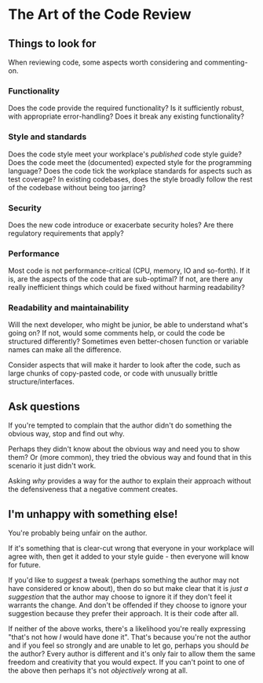 # The Art of the Code Review

## Things to look for

When reviewing code, some aspects worth considering and commenting-on.

### Functionality

Does the code provide the required functionality? Is it sufficiently
robust, with appropriate error-handling? Does it break any existing
functionality?

### Style and standards

Does the code style meet your workplace's _published_ code style guide?
Does the code meet the (documented) expected style for the programming language?
Does the code tick the workplace standards for aspects such as test coverage?
In existing codebases, does the style broadly follow the rest of the codebase
without being too jarring?

### Security

Does the new code introduce or exacerbate security holes? Are there
regulatory requirements that apply?

### Performance

Most code is not performance-critical (CPU, memory, IO and so-forth).
If it is, are the aspects of the code that are sub-optimal?
If not, are there any really inefficient things which could be fixed
without harming readability?

### Readability and maintainability

Will the next developer, who might be junior, be able to understand
what's going on? If not, would some comments help, or could the code
be structured differently? Sometimes even better-chosen function or
variable names can make all the difference.

Consider aspects that will make it harder to look after the code,
such as large chunks of copy-pasted code, or code with unusually
brittle structure/interfaces.

## Ask questions

If you're tempted to complain that the author didn't do something the
obvious way, stop and find out why.

Perhaps they didn't know about the obvious way and need you to
show them? Or (more common), they tried the obvious way and found that
in this scenario it just didn't work.

Asking _why_ provides a way for the author to explain their
approach without the defensiveness that a negative comment creates.

## I'm unhappy with something else!

You're probably being unfair on the author.

If it's something that is clear-cut wrong that everyone in your workplace
will agree with, then get it added to your style guide - then everyone
will know for future.

If you'd like to _suggest_ a tweak (perhaps something the author may not
have considered or know about), then do so but make clear that it is
_just a suggestion_ that the author may choose to ignore it if they don't
feel it warrants the change. And don't be offended if they choose to
ignore your suggestion because they prefer their approach. It is their
code after all.

If neither of the above works, there's a likelihood you're really expressing
"that's not how _I_ would have done it". That's because you're not the author
and if you feel so strongly and are unable to let go, perhaps you should
_be_ the author? Every author is different and it's only fair to allow
them the same freedom and creativity that you would expect. If you can't
point to one of the above then perhaps it's not _objectively_ wrong at all.
